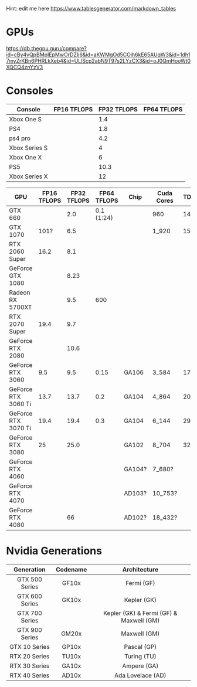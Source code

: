 Hint: edit me here https://www.tablesgenerator.com/markdown_tables

# GPUs

https://db.thegpu.guru/compare?id=cBy4vQpBMpIEpMwOrDZIj6&id=aKWMgOd5COih6kE65AUqW3&id=1dh17myZrKBn6PHRLkXeb4&id=ULlScp2abN9T97s2LYzCX3&id=oJ0QmHooWt0XQCQ4znYzV3

# Consoles 

| Console       | FP16 TFLOPS | FP32 TFLOPS | FP64 TFLOPS |
|---------------|-------------|-------------|-------------|
| Xbox One S    |             | 1.4         |             |
| PS4           |             | 1.8         |             |
| ps4 pro       |             | 4.2         |             |
| Xbox Series S |             | 4           |             |
| Xbox One X    |             | 6           |             |
| PS5           |             | 10.3        |             |
| Xbox Series X |             | 12          |             |
 
| GPU                  | FP16 TFLOPS | FP32 TFLOPS | FP64 TFLOPS | Chip   | Cuda Cores | TDP[W] | Power target |
|----------------------|-------------|-------------|-------------|--------|------------|--------|--------------|
| GTX 660              |             |  2.0        | 0.1 (1:24)  |        |    960     | 140    | 115          |
| GTX 1070             | 101?        |  6.5        |             |        |  1_920     | 150    |              |
| RTX 2060 Super       | 16.2        |  8.1        |             |        |            |        |              |
| GeForce GTX 1080     |             |  8.23       |             |        |            |        |              |
| Radeon RX 5700XT     |             |  9.5        | 600         |        |            |        |              |
| RTX 2070 Super       | 19.4        |  9.7        |             |        |            |        |              |
| GeForce RTX 2080     |             | 10.6        |             |        |            |        |              |
| GeForce RTX 3060     |  9.5        |  9.5        | 0.15        | GA106  |  3_584     | 170    |              |
| GeForce RTX 3060 Ti  | 13.7        | 13.7        | 0.2         | GA104  |  4_864     | 200    |              |
| GeForce RTX 3070 Ti  | 19.4        | 19.4        | 0.3         | GA104  |  6_144     | 290    |              |
| GeForce RTX 3080     | 25          | 25.0        |             | GA102  |  8_704     | 320    |              |
| GeForce RTX 4060     |             |             |             | GA104? |  7_680?    |        |              |
| GeForce RTX 4070     |             |             |             | AD103? | 10_753?    |        |              |
| GeForce RTX 4080     |             | 66          |             | AD102? | 18_432?    |        |              |

# Nvidia Generations

|    Generation   | Codename |               Architecture               |
|:---------------:|:--------:|:----------------------------------------:|
| GTX  500 Series |   GF10x  |                Fermi (GF)                |
| GTX  600 Series |   GK10x  |                Kepler (GK)               |
| GTX  700 Series |          | Kepler (GK) & Fermi (GF) & Maxwell (GM)  |
| GTX  900 Series |   GM20x  |               Maxwell (GM)               |
|  GTX 10 Series  |   GP10x  |                Pascal (GP)               |
|  RTX 20 Series  |   TU10x  |                Turing (TU)               |
|  RTX 30 Series  |   GA10x  |                Ampere (GA)               |
|  RTX 40 Series  |   AD10x  |             Ada Lovelace (AD)            |
